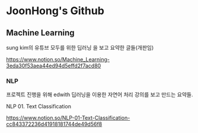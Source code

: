 # JoonHong's Github


## Machine Learning

sung kim의 유튜브 모두를 위한 딥러닝 을 보고 요약한 글들(개판임)

https://www.notion.so/Machine_Learning-3eda30f53aea44ed94d5effd2f7acd80

### NLP
프로젝트 진행을 위해 edwith 딥러닝을 이용한 자연어 처리 강의를 보고 만드는 요약들.

NLP 01. Text Classification

https://www.notion.so/NLP-01-Text-Classification-cc843372236d41918181744de49d56f8
<!--
**danielkim30433/danielkim30433** is a ✨ _special_ ✨ repository because its `README.md` (this file) appears on your GitHub profile.


## Android

Android(Kotlin) 공부했던 내용 요약 노트입니다

https://www.notion.so/Android-f06a25a965b349a8a7324fadb949c27e
